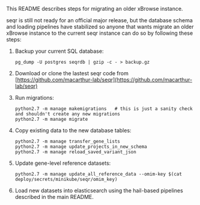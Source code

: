 This README describes steps for migrating an older xBrowse instance. 

seqr is still not ready for an official major release, but the database schema and loading pipelines have 
stabilized so anyone that wants migrate an older xBrowse instance to the current seqr instance can do so by 
following these steps:

1. Backup your current SQL database:

   ```
   pg_dump -U postgres seqrdb | gzip -c - > backup.gz
   ```

2. Download or clone the lastest seqr code from [https://github.com/macarthur-lab/seqr](https://github.com/macarthur-lab/seqr)

3. Run migrations:

   ```
   python2.7 -m manage makemigrations   # this is just a sanity check and shouldn't create any new migrations
   python2.7 -m manage migrate 
   ```

4. Copy existing data to the new database tables:
    ```
    python2.7 -m manage transfer_gene_lists
    python2.7 -m manage update_projects_in_new_schema
    python2.7 -m manage reload_saved_variant_json
    ```
    
5. Update gene-level reference datasets:
    ```
    python2.7 -m manage update_all_reference_data --omim-key $(cat deploy/secrets/minikube/seqr/omim_key)
    ```
6. Load new datasets into elasticsearch using the hail-based pipelines described in the main README.